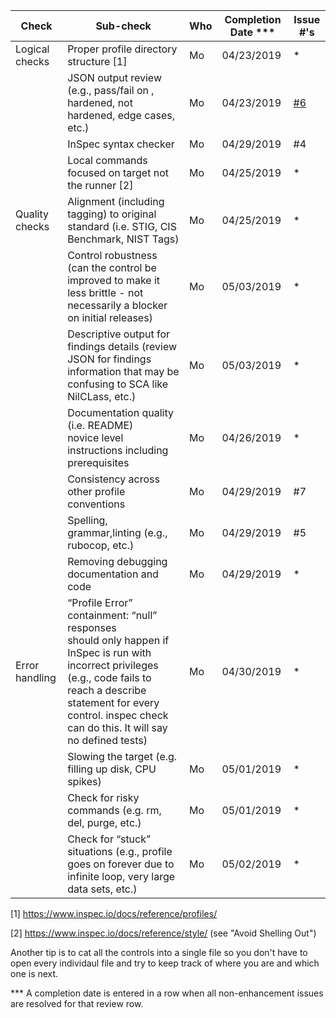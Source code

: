 | Check          | Sub-check                                                                         | Who | Completion Date *** | Issue #'s |
|----------------|-----------------------------------------------------------------------------------|-----|-----------------|-----------|
|Logical checks| Proper profile directory structure	[1]						|Mo|04/23/2019|*|
| |JSON output review (e.g., pass/fail on ,<br>hardened, not hardened, edge cases, etc.)|Mo|04/23/2019|[#6](../../issues/6)
| |InSpec syntax checker|Mo|04/29/2019|#4|
| |Local commands focused on target not the runner [2]|Mo|04/25/2019|*|
|Quality checks|Alignment (including tagging) to original<br> standard (i.e. STIG, CIS Benchmark, NIST Tags)|Mo|04/25/2019|*|
| |Control robustness (can the control be improved to make it less brittle - not necessarily a blocker on initial releases)|Mo|05/03/2019|*|
| |Descriptive output for findings details (review JSON for findings information that may be confusing to SCA like NilCLass, etc.)|Mo|05/03/2019|*|
| |Documentation quality (i.e. README)<br> novice level instructions including prerequisites|Mo|04/26/2019|*|
| |Consistency across other profile conventions |Mo|04/29/2019|#7|
| |Spelling, grammar,linting (e.g., rubocop, etc.)|Mo|04/29/2019|#5|
| |Removing debugging documentation and code|Mo|04/29/2019|*|
| Error handling |“Profile Error” containment: “null” responses <br>should only happen if InSpec is run with incorrect privileges (e.g., code fails to reach a describe statement for every control. inspec check can do this. It will say no defined tests)|Mo|04/30/2019|*|
| |Slowing the target (e.g. filling up disk, CPU spikes)|Mo|05/01/2019|*|
| |Check for risky commands (e.g. rm, del, purge, etc.)|Mo|05/01/2019|*|
| |Check for “stuck” situations (e.g., profile goes on forever due to infinite loop, very large data sets, etc.)|Mo|05/02/2019|*|


[1] https://www.inspec.io/docs/reference/profiles/

[2] https://www.inspec.io/docs/reference/style/ (see "Avoid Shelling Out")

Another tip is to cat all the controls into a single file so you don't have to open every individaul file and try to keep track of where you are and which one is next.

*** A completion date is entered in a row when all non-enhancement issues are resolved for that review row.
